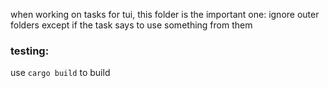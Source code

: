 when working on tasks for tui, this folder is the important one: ignore outer folders except if the task says to use something from them


### testing: 

use `cargo build` to build



